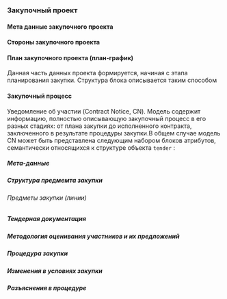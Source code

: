 ### Закупочный проект
#### Мета данные закупочного проекта
#### Стороны закупочного проекта
[](/schema/data-models/CP/parties.schema.json)
#### План закупочного проекта (план-график)
Данная часть данных проекта формируется, начиная с этапа планирования закупки. Структура блока описывается таким способом
[](/schema/data-models/CP/planning.schema.json)
#### Закупочный процесс
Уведомление об участии (Contract Notice, CN). Модель содержит информацию, полностью описывающую закупочный процесс в его разных стадиях: от плана закупки до исполненного контракта, заключенного в результате процедуры закупки.В общем случае модель CN может быть представлена следующим набором блоков атрибутов, семантически относящихся к структуре объекта `tender` :  

##### Мета-данные 
[](/schema/data-models/CP/tender.meta/tender.schema.json)
##### Структура предмемта закупки
[](/schema/data-models/CP/tender.subject/tender.schema.json)
###### Предметы закупки (линии)
##### Тендерная документация
##### Методология оценивания участников и их предложений
##### Процедура закупки
##### Изменения в условиях закупки
##### Разъяснения в процедуре
